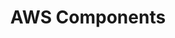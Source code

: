 ---
title: AWS Components
meta_desc: This page provides an overview and guide on how to get started with AWS.
linktitle: AWS Components
menu:
  getstarted:
    identifier: aws-components
    parent: aws
    weight: 3
---